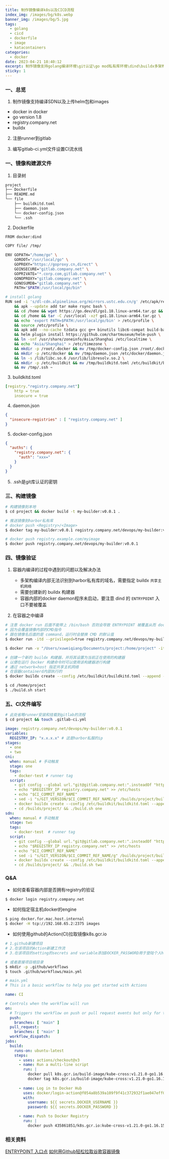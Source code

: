 ```yaml
---
title: 制作镜像编译k8s以及CICD流程
index_img: /images/bg/k8s.webp
banner_img: /images/bg/5.jpg
tags:
  - golang
  - cicd
  - dockerfile
  - image
  - katacontainers
categories:
  - docker
date: 2023-04-21 18:40:12
excerpt: 制作镜像支持golang编译环境\git认证\go mod私有库环境\dind\buildx多架构编译\harbor环境
sticky: 1
---
```


### 一、总览

1. 制作镜像支持编译SDN以及上传helm包和images

- docker in docker
- go version 1.8
- registry.company.net
- buildx

2. 注册runner到gitlab

3. 编写gitlab-ci.yml文件设置CI流水线

### 一、镜像构建源文件

1. 目录树

``` bash
project
├── Dockerfile
├── README.md
└── file
    ├── buildkitd.toml
    ├── daemon.json
    └── docker-config.json
    └── .ssh
```

2. Dockerfile

``` bash
FROM docker:dind

COPY file/ /tmp/

ENV GOPATH="/home/go" \
    GOROOT="/usr/local/go" \
    GOPROXY="https://goproxy.cn,direct" \
    GOINSECURE="gitlab.company.net" \
    GOPRIVATE="*.corp.com,gitlab.company.net" \
    GONOPROXY="gitlab.company.net" \
    GONOSUMDB="gitlab.company.net" \
    PATH="$PATH:/usr/local/go/bin"

# install golang
RUN sed -i 's/dl-cdn.alpinelinux.org/mirrors.ustc.edu.cn/g' /etc/apk/repositories \
    && apk --update add tar make rsync bash \
    && cd /home && wget https://go.dev/dl/go1.18.linux-arm64.tar.gz && ls \
    && cd /home && tar -C /usr/local -xzf go1.18.linux-arm64.tar.gz \
    && echo 'export PATH=$PATH:/usr/local/go/bin' > /etc/profile \
    && source /etc/profile \
    && apk add --no-cache tzdata gcc g++ binutils libc6-compat build-base git helm \
    && helm plugin install https://github.com/chartmuseum/helm-push \
    && ln -snf /usr/share/zoneinfo/Asia/Shanghai /etc/localtime \
    && echo "Asia/Shanghai" > /etc/timezone \
    && mkdir -p /root/.docker && mv /tmp/docker-config.json /root/.docker/config.json \
    && mkdir -p /etc/docker && mv /tmp/daemon.json /etc/docker/daemon.json \
    && ln -s /lib/libc.so.6 /usr/lib/libresolv.so.2 \
    && mkdir -p /etc/buildkit && mv /tmp/buildkitd.toml /etc/buildkit/buildkitd.toml \
    && mv /tmp/.ssh ~
```

3. buildkitd.toml

``` yml
[registry."registry.company.net"]
    http = true
    insecure = true
```

4. daemon.json

``` json
{
  "insecure-registries" : [ "registry.company.net" ]
}
```

5. docker-config.json

``` json
{
  "auths": {
    "registry.company.net": {
      "auth": "xxx="
    }
  }
}
```

5. .ssh是git库认证的密钥

### 三、构建镜像

``` bash
# 构建镜像到本地
$ cd project && docker build -t my-builder:v0.0.1 .

# 推送镜像到harbor私有库
# docker push <Registry>/<Image>
$ docker tag my-builder:v0.0.1 registry.company.net/devops/my-builder:v0.0.1

# docker push registry.example.com/myimage
$ docker push registry.company.net/devops/my-builder:v0.0.1
```

### 四、镜像验证

1. 容器内编译的过程中遇到的问题以及解决办法

    - 多架构编译内部无法识别到harbor私有库的域名，需要指定 buildx `共享主机网络`
    - 需要创建新的 buildx 构建器
    - 容器内部的docker daemon程序未启动，要注意 dind 的 `ENTRYPOINT` 入口不要被覆盖

2. 在容器之中编译

``` bash
# 注意 docker run 后面不能带上 /bin/bash 否则会导致 ENTRYPOINT 被覆盖从而 docker daemon无法启动
# 因为会覆盖镜像内部的CMD指令
# 跟在镜像名后面的是 command，运行时会替换 CMD 的默认值
$ docker run -itd --privileged=true registry.company.net/devops/my-builder:v0.0.1

$ docker run -v "/Users/xuweiqiang/Documents/project:/home/project" -itd --privileged=true registry.company.net/devops/my-builder:v0.0.1

# 创建一个新的 buildx 构建器，并将其设置为当前正在使用的构建器
# 以便在运行 Docker 构建命令时可以使用该构建器进行构建
# 通过 network=host 指定共享主机网络
# 在容器containerd内部执行的
$ docker buildx create --config /etc/buildkit/buildkitd.toml --append --driver-opt network=host --use

$ cd /home/project
$ ./build.sh start
```

### 五、CI文件编写

``` bash
# 此处省略runner安装和挂载到gitlab的流程
$ cd project && touch .gitlab-ci.yml
```

``` yml
image: registry.company.net/devops/my-builder:v0.0.1
variables:
  REGISTRY_IP: "x.x.x.x" # 这是harbor私服的ip
stages:
  - one
  - two
cni:
  when: manual # 手动触发
  stage: one
  tags:
    - docker-test # runner tag
  script:
    - git config --global url."git@gitlab.company.net:".insteadOf "https://gitlab.company.net/"
    - echo "$REGISTRY_IP registry.company.net" >> /etc/hosts
    - echo "$CI_COMMIT_REF_NAME"
    - sed -i "s/GIT_VERSION/$CI_COMMIT_REF_NAME/g" /builds/project/build.sh
    - docker buildx create --config /etc/buildkit/buildkitd.toml --append --driver-opt network=host --use
    - cd /builds/project/ && ./build.sh one
sdn:
  when: manual # 手动触发
  stage: two
  tags:
    - docker-test  # runner tag
  script:
    - git config --global url."git@gitlab.company.net:".insteadOf "https://gitlab.company.net/"
    - echo "$REGISTRY_IP registry.company.net" >> /etc/hosts
    - echo "$CI_COMMIT_REF_NAME"
    - sed -i "s/GIT_VERSION/$CI_COMMIT_REF_NAME/g" /builds/project/build.sh
    - docker buildx create --config /etc/buildkit/buildkitd.toml --append --driver-opt network=host --use
    - cd /builds/project/ && ./build.sh two
```

### Q&A

- 如何查看容器内部是否拥有registry的验证

``` bash
$ docker login registry.company.net
```

- 如何指定宿主机docker的engine

``` bash
$ ping docker.for.mac.host.internal
$ docker -H tcp://192.168.65.2:2375 images
```


- 如何使用github的Action(CI)拉取镜像k8s.gcr.io

``` bash
# 1.github新建项目
# 2.在该项目的Action新建工作流
# 3.在该项目的setting的secrets and variable添加DOCKER_PASSWORD用于登陆个人hub

# 或者直接项目根目录
$ mkdir -p .github/workflows
$ touch .github/workflows/main.yml
```

``` yml
# main.yml
# This is a basic workflow to help you get started with Actions

name: CI

# Controls when the workflow will run
on:
  # Triggers the workflow on push or pull request events but only for the "main" branch
  push:
    branches: [ "main" ]
  pull_request:
    branches: [ "main" ]
  workflow_dispatch:
jobs:
  build:
    runs-on: ubuntu-latest
    steps:
      - uses: actions/checkout@v3
      - name: Run a multi-line script
        run: |
          docker pull k8s.gcr.io/build-image/kube-cross:v1.21.0-go1.16.15-buster.0
          docker tag k8s.gcr.io/build-image/kube-cross:v1.21.0-go1.16.15-buster.0 435861851/k8s.gcr.io:kube-cross-v1.21.0-go1.16.15-buster.0
      
      - name: Log in to Docker Hub
        uses: docker/login-action@f054a8b539a109f9f41c372932f1ae047eff08c9
        with:
          username: ${{ secrets.DOCKER_USERNAME }}
          password: ${{ secrets.DOCKER_PASSWORD }}

      - name: Push to Docker Registry
        run: |
          docker push 435861851/k8s.gcr.io:kube-cross-v1.21.0-go1.16.15-buster.0
```

### 相关资料

[ENTRYPOINT 入口点](https://docker-practice.github.io/zh-cn/image/dockerfile/entrypoint.html)
[如何用Github轻松拉取谷歌容器镜像](https://developer.aliyun.com/article/875641)